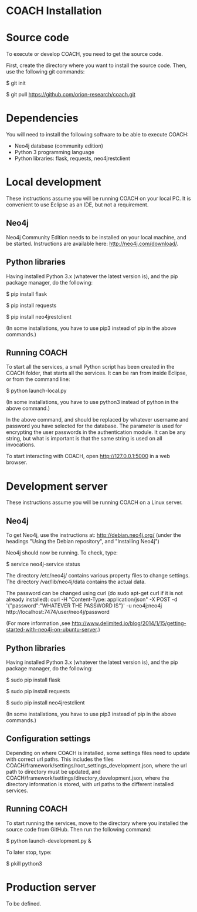 ﻿# COACH Installation

# Source code
To execute or develop COACH, you need to get the source code.

First, create the directory where you want to install the source code.
Then, use the following git commands:

$ git init

$ git pull https://github.com/orion-research/coach.git

# Dependencies
You will need to install the following software to be able to execute COACH:
- Neo4j database (community edition)
- Python 3 programming language
- Python libraries: flask, requests, neo4jrestclient

# Local development
These instructions assume you will be running COACH on your local PC. It is convenient to use Eclipse as an IDE, but not a requirement.

## Neo4j
Neo4j Community Edition needs to be installed on your local machine, and be started.
Instructions are available here: http://neo4j.com/download/.

## Python libraries
Having installed Python 3.x (whatever the latest version is), and the pip package manager, do the following:

$ pip install flask

$ pip install requests

$ pip install neo4jrestclient

(In some installations, you have to use pip3 instead of pip in the above commands.)

## Running COACH
To start all the services, a small Python script has been created in the COACH folder, that starts all the services. It can be ran from inside Eclipse, or from the command line:

$ python launch-local.py <neo4j user name> <neo4j password> <random string>

(In some installations, you have to use python3 instead of python in the above command.)

In the above command, <neo4j user name> and <neo4j password> should be replaced by whatever username and password you have selected for the database.
The <random string> parameter is used for encrypting the user passwords in the authentication module. It can be any string, but what is important is that
the same string is used on all invocations.

To start interacting with COACH, open http://127.0.0.1:5000 in a web browser.


# Development server
These instructions assume you will be running COACH on a Linux server.

## Neo4j 
To get Neo4j, use the instructions at: http://debian.neo4j.org/ 
(under the headings "Using the Debian repository", and "Installing Neo4j")

Neo4j should now be running. To check, type:

$ service neo4j-service status

The directory /etc/neo4j/ contains various property files to change settings. 
The directory /var/lib/neo4j/data contains the actual data.

The password can be changed using curl (do sudo apt-get curl if it is not already installed):
curl -H "Content-Type: application/json" -X POST -d '{"password":"WHATEVER THE PASSWORD IS"}' -u neo4j:neo4j http://localhost:7474/user/neo4j/password

(For more information ,see http://www.delimited.io/blog/2014/1/15/getting-started-with-neo4j-on-ubuntu-server.)

## Python libraries
Having installed Python 3.x (whatever the latest version is), and the pip package manager, do the following:

$ sudo pip install flask

$ sudo pip install requests

$ sudo pip install neo4jrestclient

(In some installations, you have to use pip3 instead of pip in the above commands.)

## Configuration settings
Depending on where COACH is installed, some settings files need to update with correct url paths.
This includes the files COACH/framework/settings/root_settings_development.json, where the url path to directory must be updated,
and COACH/framework/settings/directory_development.json, where the directory information is stored, with url paths to the
different installed services.

## Running COACH

To start running the services, move to the directory where you installed the source code from GitHub. Then run the following command:

$ python launch-development.py <neo4j user name> <neo4j password> <random string> &

To later stop, type:

$ pkill python3


# Production server
To be defined.